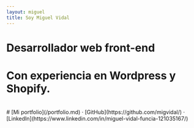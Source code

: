 ```yaml
---
layout: miguel
title: Soy Miguel Vidal
---
```



# Desarrollador web front-end
# Con experiencia en <span class="wp-color">Wordpress</span> y <span class="shopify-color">Shopify</span>.

<br>
# [Mi portfolio](/portfolio.md) · [GitHub](https://github.com/migvidal/) · [LinkedIn](https://www.linkedin.com/in/miguel-vidal-funcia-121035167/)